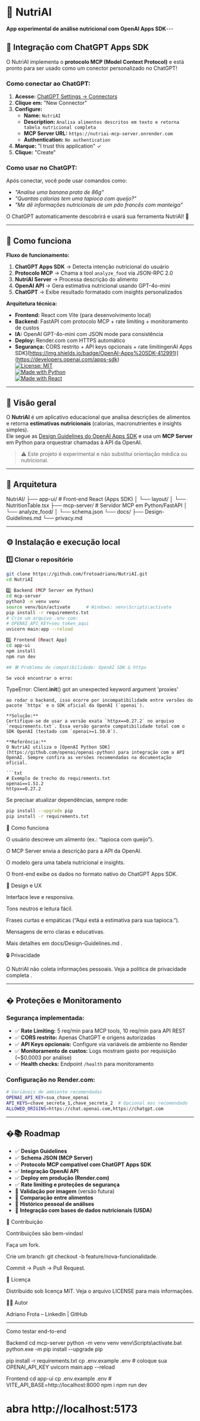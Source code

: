 # 🥗 NutriAI  
**App experimental de análise nutricional com OpenAI Apps SDK**---

## 🤖 **Integração com ChatGPT Apps SDK**

O NutriAI implementa o **protocolo MCP (Model Context Protocol)** e está pronto para ser usado como um conector personalizado no ChatGPT!

### **Como conectar ao ChatGPT:**

1. **Acesse:** [ChatGPT Settings → Connectors](https://chatgpt.com/#settings/Connectors)
2. **Clique em:** "New Connector" 
3. **Configure:**
   - **Name:** `NutriAI`
   - **Description:** `Analisa alimentos descritos em texto e retorna tabela nutricional completa`
   - **MCP Server URL:** `https://nutriai-mcp-server.onrender.com`
   - **Authentication:** `No authentication`
4. **Marque:** "I trust this application" ✓
5. **Clique:** "Create"

### **Como usar no ChatGPT:**
Após conectar, você pode usar comandos como:
- *"Analise uma banana prata de 86g"*
- *"Quantas calorias tem uma tapioca com queijo?"* 
- *"Me dê informações nutricionais de um pão francês com manteiga"*

O ChatGPT automaticamente descobrirá e usará sua ferramenta NutriAI! 🎉

---

## 🧠 Como funciona

**Fluxo de funcionamento:**

1. **ChatGPT Apps SDK** → Detecta intenção nutricional do usuário
2. **Protocolo MCP** → Chama a tool `analyze_food` via JSON-RPC 2.0  
3. **NutriAI Server** → Processa descrição do alimento
4. **OpenAI API** → Gera estimativa nutricional usando GPT-4o-mini
5. **ChatGPT** → Exibe resultado formatado com insights personalizados

**Arquitetura técnica:**
- **Frontend:** React com Vite (para desenvolvimento local)
- **Backend:** FastAPI com protocolo MCP + rate limiting + monitoramento de custos
- **IA:** OpenAI GPT-4o-mini com JSON mode para consistência
- **Deploy:** Render.com com HTTPS automático
- **Segurança:** CORS restrito + API keys opcionais + rate limitingenAI Apps SDK](https://img.shields.io/badge/OpenAI-Apps%20SDK-412991)](https://developers.openai.com/apps-sdk)  
[![License: MIT](https://img.shields.io/badge/License-MIT-yellow.svg)](LICENSE)  
[![Made with Python](https://img.shields.io/badge/Made%20with-Python-blue.svg)](https://www.python.org/)  
[![Made with React](https://img.shields.io/badge/Frontend-React-61DAFB.svg)](https://react.dev/)

---

## 🌱 Visão geral
O **NutriAI** é um aplicativo educacional que analisa descrições de alimentos e retorna **estimativas nutricionais** (calorias, macronutrientes e insights simples).  
Ele segue as [Design Guidelines do OpenAI Apps SDK](https://developers.openai.com/apps-sdk/concepts/design-guidelines) e usa um **MCP Server** em Python para orquestrar chamadas à API da OpenAI.

> ⚠️ Este projeto é experimental e não substitui orientação médica ou nutricional.

---

## 🧩 Arquitetura

NutriAI/
├── app-ui/ # Front-end React (Apps SDK)
│ └── layout/
│ └── NutritionTable.tsx
├── mcp-server/ # Servidor MCP em Python/FastAPI
│ └── analyze_food/
│ └── schema.json
└── docs/
├── Design-Guidelines.md
└── privacy.md

---

## ⚙️ Instalação e execução local

### 1️⃣ Clonar o repositório
```bash
git clone https://github.com/frotoadriano/NutriAI.git
cd NutriAI

2️⃣ Backend (MCP Server em Python)
cd mcp-server
python3 -m venv venv
source venv/bin/activate      # Windows: venv\Scripts\activate
pip install -r requirements.txt
# Crie um arquivo .env com:
# OPENAI_API_KEY=seu_token_aqui
uvicorn main:app --reload

3️⃣ Frontend (React App)
cd app-ui
npm install
npm run dev

## 🛠️ Problema de compatibilidade: OpenAI SDK & httpx

Se você encontrar o erro:
```
TypeError: Client.__init__() got an unexpected keyword argument 'proxies'
```
ao rodar o backend, isso ocorre por incompatibilidade entre versões do pacote `httpx` e o SDK oficial da OpenAI (`openai`).

**Solução:**
Certifique-se de usar a versão exata `httpx==0.27.2` no arquivo `requirements.txt`. Essa versão garante compatibilidade total com o SDK OpenAI (testado com `openai>=1.50.0`).

**Referência:**
O NutriAI utiliza o [OpenAI Python SDK](https://github.com/openai/openai-python) para integração com a API OpenAI. Sempre confira as versões recomendadas na documentação oficial.

```txt
# Exemplo de trecho do requirements.txt
openai==1.51.2
httpx==0.27.2
```

Se precisar atualizar dependências, sempre rode:
```bash
pip install --upgrade pip
pip install -r requirements.txt
```
🧠 Como funciona

O usuário descreve um alimento (ex.: “tapioca com queijo”).

O MCP Server envia a descrição para a API da OpenAI.

O modelo gera uma tabela nutricional e insights.

O front-end exibe os dados no formato nativo do ChatGPT Apps SDK.

🎨 Design e UX

Interface leve e responsiva.

Tons neutros e leitura fácil.

Frases curtas e empáticas (“Aqui está a estimativa para sua tapioca.”).

Mensagens de erro claras e educativas.

Mais detalhes em docs/Design-Guidelines.md
.

🔒 Privacidade

O NutriAI não coleta informações pessoais.
Veja a política de privacidade completa
.

---

## �️ **Proteções e Monitoramento**

### **Segurança implementada:**
- ✅ **Rate Limiting:** 5 req/min para MCP tools, 10 req/min para API REST
- ✅ **CORS restrito:** Apenas ChatGPT e origens autorizadas
- ✅ **API Keys opcionais:** Configure via variáveis de ambiente no Render
- ✅ **Monitoramento de custos:** Logs mostram gasto por requisição (~$0.0003 por análise)
- ✅ **Health checks:** Endpoint `/health` para monitoramento

### **Configuração no Render.com:**
```bash
# Variáveis de ambiente recomendadas
OPENAI_API_KEY=sua_chave_openai
API_KEYS=chave_secreta_1,chave_secreta_2  # Opcional mas recomendado  
ALLOWED_ORIGINS=https://chat.openai.com,https://chatgpt.com
```

---

## �📚 Roadmap

- ✅ **Design Guidelines** 
- ✅ **Schema JSON (MCP Server)**
- ✅ **Protocolo MCP compatível com ChatGPT Apps SDK**
- ✅ **Integração OpenAI API** 
- ✅ **Deploy em produção (Render.com)**
- ✅ **Rate limiting e proteções de segurança**
- 🔄 **Validação por imagem** (versão futura)
- 🔄 **Comparação entre alimentos**
- 🔄 **Histórico pessoal de análises**
- 🔄 **Integração com bases de dados nutricionais (USDA)**

🤝 Contribuição

Contribuições são bem-vindas!

Faça um fork.

Crie um branch: git checkout -b feature/nova-funcionalidade.

Commit → Push → Pull Request.

🪪 Licença

Distribuído sob licença MIT.
Veja o arquivo LICENSE
 para mais informações.

🧑‍💻 Autor

Adriano Frota – LinkedIn
 | GitHub
 
---
 

Como testar end-to-end

Backend
cd mcp-server
python -m venv venv 
      venv\Scripts\activate.bat
python.exe -m pip install --upgrade pip

pip install -r requirements.txt
cp .env.example .env  # coloque sua OPENAI_API_KEY
uvicorn main:app --reload


Frontend 
cd app-ui
cp .env.example .env   # VITE_API_BASE=http://localhost:8000
npm i
npm run dev
# abra http://localhost:5173


